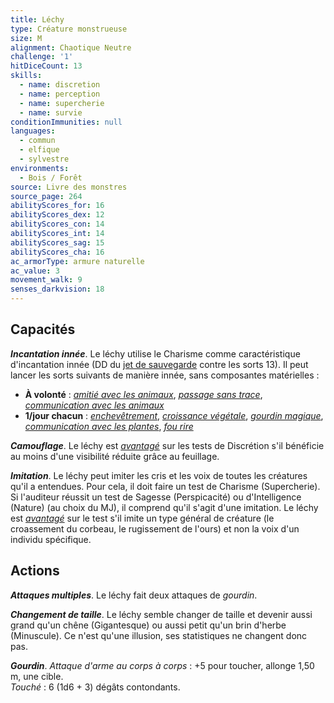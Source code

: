 ```yaml
---
title: Léchy
type: Créature monstrueuse
size: M
alignment: Chaotique Neutre
challenge: '1'
hitDiceCount: 13
skills:
  - name: discretion
  - name: perception
  - name: supercherie
  - name: survie
conditionImmunities: null
languages:
  - commun
  - elfique
  - sylvestre
environments:
  - Bois / Forêt
source: Livre des monstres
source_page: 264
abilityScores_for: 16
abilityScores_dex: 12
abilityScores_con: 14
abilityScores_int: 14
abilityScores_sag: 15
abilityScores_cha: 16
ac_armorType: armure naturelle
ac_value: 3
movement_walk: 9
senses_darkvision: 18
---
```

## Capacités
_**Incantation innée**_. Le léchy utilise le Charisme comme caractéristique d'incantation innée (DD du [jet de sauvegarde](/utiliser-les-caracteristiques/#jets-de-sauvegarde) contre les sorts 13). Il peut lancer les sorts suivants de manière innée, sans composantes matérielles :
* **À volonté** : [_amitié avec les animaux_](/grimoire/amitie-avec-les-animaux/), [_passage sans trace_](/grimoire/passage-sans-trace/), [_communication avec les animaux_](/grimoire/communication-avec-les-animaux/)
* **1/jour chacun** : [_enchevêtrement_](/grimoire/enchevetrement/), [_croissance végétale_](/grimoire/croissance-vegetale/), [_gourdin magique_](/grimoire/gourdin-magique/), [_communication avec les plantes_](/grimoire/communication-avec-les-plantes/), [_fou rire_](/grimoire/fou-rire/)

_**Camouflage**_. Le léchy est [_avantagé_](/utiliser-les-caracteristiques/#avantage-et-desavantage) sur les tests de Discrétion s'il bénéficie au moins d'une visibilité réduite grâce au feuillage.

_**Imitation**_. Le léchy peut imiter les cris et les voix de toutes les créatures qu'il a entendues. Pour cela, il doit faire un test de Charisme (Supercherie). Si l'auditeur réussit un test de Sagesse (Perspicacité) ou d'Intelligence (Nature) (au choix du MJ), il comprend qu'il s'agit d'une imitation. Le léchy est [_avantagé_](/utiliser-les-caracteristiques/#avantage-et-desavantage) sur le test s'il imite un type général de créature (le croassement du corbeau, le rugissement de l'ours) et non la voix d'un individu spécifique.

## Actions
_**Attaques multiples**_. Le léchy fait deux attaques de _gourdin_.

_**Changement de taille**_. Le léchy semble changer de taille et devenir aussi grand qu'un chêne (Gigantesque) ou aussi petit qu'un brin d'herbe (Minuscule). Ce n'est qu'une illusion, ses statistiques ne changent donc pas.

_**Gourdin**_. _Attaque d'arme au corps à corps_ : +5 pour toucher, allonge 1,50 m, une cible.  
_Touché_ : 6 (1d6 + 3) dégâts contondants.
